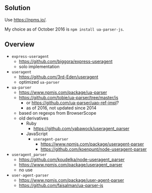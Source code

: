 ## Solution

Use https://npms.io/.

My choice as of October 2016 is `npm install ua-parser-js`.

## Overview

- `express-useragent`
  - https://github.com/biggora/express-useragent
  - solo implementation
- `useragent`
  - https://github.com/3rd-Eden/useragent
  - optimized `ua-parser`
- `ua-parser`
  - https://www.npmjs.com/package/ua-parser
  - https://github.com/tobie/ua-parser/tree/master/js
    - or https://github.com/ua-parser/uap-ref-impl?
    - as of 2016, not updated since 2014
  - based on regexps from BrowserScope
  - old derivatives
    - Ruby
      - https://github.com/yabawock/useragent_parser
    - JavaScript
      - `useragent-parser`
        - https://www.npmjs.com/package/useragent-parser
        - https://github.com/koenpunt/node-useragent-parser
- `useragent_parser`
  - https://github.com/koudelka/node-useragent_parser
  - https://www.npmjs.com/package/useragent_parser
  - no use
- `user-agent-parser`
  - https://www.npmjs.com/package/user-agent-parser
  - https://github.com/faisalman/ua-parser-js
